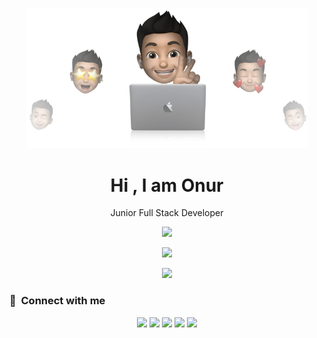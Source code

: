 <p align="center"><img  width="450px" src="https://raw.githubusercontent.com/KevinPatel04/KevinPatel04/master/cover-thompson.png"></p>

<h1 align="center">Hi , I am Onur </h1>

<p align="center" width="150px"> Junior Full Stack Developer </p>

<p align="center"><img src="https://github-readme-stats.vercel.app/api/top-langs/?username=onurc4kir&layout=compact&hide=TSQL&theme=chartreuse-dark"></p>
<p align="center" ><img src="https://github-readme-stats.vercel.app/api?username=onurc4kir&count_private=true&show_icons=true&&theme=chartreuse-dark&include_all_commits=true" width="400"></p> 
<p align="center" ><img src="https://github-readme-streak-stats.herokuapp.com/?user=onurc4kir&theme=chartreuse-dark"></p>

### :link: &nbsp;Connect with me

<p align="center">
<a href="https://onurcakir.dev"><img src="https://img.shields.io/badge/-onurcakir.dev-3423A6?style=for-the-badge&logo=Google-Chrome&logoColor=white"/></a>
<a href="https://linkedin.com/in/onurc4kir"><img src="https://img.shields.io/badge/-Onur-0077B5?style=for-the-badge&logo=Linkedin&logoColor=white"/></a>
<a href="mailto:info@onurcakir.dev"><img src="https://img.shields.io/badge/-info@onurcakir.dev-D14836?style=for-the-badge&logo=Gmail&logoColor=white"/></a>
<a href="https://instagram.com/onurc4kir0"><img src="https://img.shields.io/badge/-onurc4kir0-E4405F?style=for-the-badge&logo=Instagram&logoColor=white"/></a>
<a href="https://twitter.com/onurc4kir"><img src="https://img.shields.io/badge/-onurc4kir-1DA1F2?style=for-the-badge&logo=twitter&logoColor=white"/></a>
</p>

